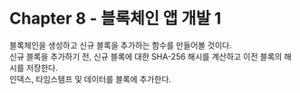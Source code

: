 # Chapter 8 - 블록체인 앱 개발 1

블록체인을 생성하고 신규 블록을 추가하는 함수를 만들어볼 것이다.  
신규 블록을 추가하기 전, 신규 블록에 대한 SHA-256 해시를 계산하고 이전 블록의 해시를 저장한다.  
인덱스, 타임스탬프 및 데이터를 블록에 추가한다.
